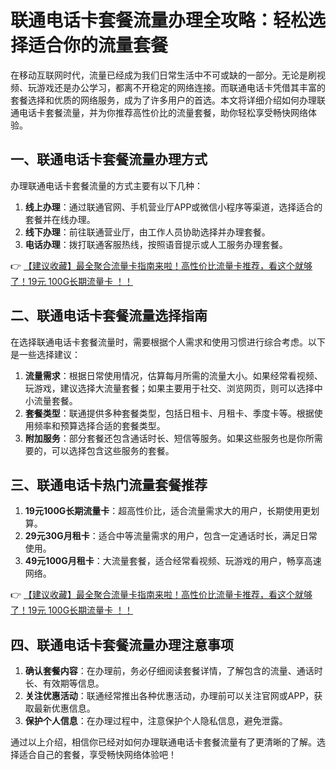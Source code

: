 # 联通电话卡套餐流量办理全攻略：轻松选择适合你的流量套餐

在移动互联网时代，流量已经成为我们日常生活中不可或缺的一部分。无论是刷视频、玩游戏还是办公学习，都离不开稳定的网络连接。而联通电话卡凭借其丰富的套餐选择和优质的网络服务，成为了许多用户的首选。本文将详细介绍如何办理联通电话卡套餐流量，并为你推荐高性价比的流量套餐，助你轻松享受畅快网络体验。

## 一、联通电话卡套餐流量办理方式

办理联通电话卡套餐流量的方式主要有以下几种：

1. **线上办理**：通过联通官网、手机营业厅APP或微信小程序等渠道，选择适合的套餐并在线办理。
2. **线下办理**：前往联通营业厅，由工作人员协助选择并办理套餐。
3. **电话办理**：拨打联通客服热线，按照语音提示或人工服务办理套餐。

👉 [【建议收藏】最全聚合流量卡指南来啦！高性价比流量卡推荐，看这个就够了！19元 100G长期流量卡 ！！](https://bit.ly/Liuliangka)

## 二、联通电话卡套餐流量选择指南

在选择联通电话卡套餐流量时，需要根据个人需求和使用习惯进行综合考虑。以下是一些选择建议：

1. **流量需求**：根据日常使用情况，估算每月所需的流量大小。如果经常看视频、玩游戏，建议选择大流量套餐；如果主要用于社交、浏览网页，则可以选择中小流量套餐。
2. **套餐类型**：联通提供多种套餐类型，包括日租卡、月租卡、季度卡等。根据使用频率和预算选择合适的套餐类型。
3. **附加服务**：部分套餐还包含通话时长、短信等服务。如果这些服务也是你所需要的，可以选择包含这些服务的套餐。

## 三、联通电话卡热门流量套餐推荐

1. **19元100G长期流量卡**：超高性价比，适合流量需求大的用户，长期使用更划算。
2. **29元30G月租卡**：适合中等流量需求的用户，包含一定通话时长，满足日常使用。
3. **49元100G月租卡**：大流量套餐，适合经常看视频、玩游戏的用户，畅享高速网络。

👉 [【建议收藏】最全聚合流量卡指南来啦！高性价比流量卡推荐，看这个就够了！19元 100G长期流量卡 ！！](https://bit.ly/Liuliangka)

## 四、联通电话卡套餐流量办理注意事项

1. **确认套餐内容**：在办理前，务必仔细阅读套餐详情，了解包含的流量、通话时长、有效期等信息。
2. **关注优惠活动**：联通经常推出各种优惠活动，办理前可以关注官网或APP，获取最新优惠信息。
3. **保护个人信息**：在办理过程中，注意保护个人隐私信息，避免泄露。

通过以上介绍，相信你已经对如何办理联通电话卡套餐流量有了更清晰的了解。选择适合自己的套餐，享受畅快网络体验吧！